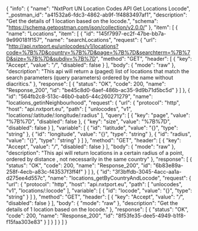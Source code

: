 {
  "info": {
    "name": "NxtPort UN Location Codes API Get Locations Locode",
    "_postman_id": "a41532a6-fdc3-4862-ab9f-1f4883497af1",
    "description": "Get the details of 1 location based on the locode.",
    "schema": "https://schema.getpostman.com/json/collection/v2.0.0/"
  },
  "item": [
    {
      "name": "Locations",
      "item": [
        {
          "id": "145f7997-ec2f-47be-bb7a-9e990181f157",
          "name": "searchLocations",
          "request": {
            "url": "http://api.nxtport.eu/unlocodes/v1/locations?code=%7B%7D&country=%7B%7D&page=%7B%7D&searchterm=%7B%7D&size=%7B%7D&subdiv=%7B%7D",
            "method": "GET",
            "header": [
              {
                "key": "Accept",
                "value": "*/*",
                "disabled": false
              }
            ],
            "body": {
              "mode": "raw"
            },
            "description": "This api will return a (paged) list of locations that match the search parameters (query parameters) ordered by the name without diacritics."
          },
          "response": [
            {
              "status": "OK",
              "code": 200,
              "name": "Response_200",
              "id": "be45c8d0-6aef-486b-ac35-9d9b71d5bc5d"
            }
          ]
        },
        {
          "id": "564fb2c8-513c-46b0-bab5-44c260271279",
          "name": "locations_getinNeighbourhood",
          "request": {
            "url": {
              "protocol": "http",
              "host": "api.nxtport.eu",
              "path": [
                "unlocodes",
                "v1",
                "locations/:latitude/:longitude/:radius"
              ],
              "query": [
                {
                  "key": "page",
                  "value": "%7B%7D",
                  "disabled": false
                },
                {
                  "key": "size",
                  "value": "%7B%7D",
                  "disabled": false
                }
              ],
              "variable": [
                {
                  "id": "latitude",
                  "value": "{}",
                  "type": "string"
                },
                {
                  "id": "longitude",
                  "value": "{}",
                  "type": "string"
                },
                {
                  "id": "radius",
                  "value": "{}",
                  "type": "string"
                }
              ]
            },
            "method": "GET",
            "header": [
              {
                "key": "Accept",
                "value": "*/*",
                "disabled": false
              }
            ],
            "body": {
              "mode": "raw"
            },
            "description": "This api will return locations in a certain radius of a point, ordered by distance , not necessarily in the same country"
          },
          "response": [
            {
              "status": "OK",
              "code": 200,
              "name": "Response_200",
              "id": "6b83e89a-258f-4ecb-a83c-f43537f3ff4f"
            }
          ]
        },
        {
          "id": "3f3bffdb-3045-4acc-aa1a-d275ee4d557c",
          "name": "locations_getByCountryAndLocode",
          "request": {
            "url": {
              "protocol": "http",
              "host": "api.nxtport.eu",
              "path": [
                "unlocodes",
                "v1",
                "locations/:locode"
              ],
              "variable": [
                {
                  "id": "locode",
                  "value": "{}",
                  "type": "string"
                }
              ]
            },
            "method": "GET",
            "header": [
              {
                "key": "Accept",
                "value": "*/*",
                "disabled": false
              }
            ],
            "body": {
              "mode": "raw"
            },
            "description": "Get the details of 1 location based on the locode."
          },
          "response": [
            {
              "status": "OK",
              "code": 200,
              "name": "Response_200",
              "id": "8f53fe35-dee5-4949-b1f8-f15faa303e83"
            }
          ]
        }
      ]
    }
  ]
}